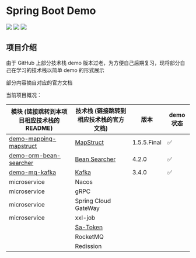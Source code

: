 # Spring Boot Demo

<img src="https://img.shields.io/badge/JDK-17.0.7-orange"> <img src="https://img.shields.io/badge/Spring%20Boot-3.1.0-brightgreen"> <img src="https://img.shields.io/badge/author-OrionLi-blue">

## 项目介绍

由于 GitHub 上部分技术栈 demo 版本过老，为方便自己后期复习，现将部分自己在学习的技术栈以简单 demo 的形式展示

部分内容摘自对应的官方文档

当前项目概况：

| 模块 (链接跳转到本项目相应技术栈的README)                                  | 技术栈 (链接跳转到相应技术栈的官方文档)                                                                  | 版本          | demo 状态 |
|------------------------------------------------------------|----------------------------------------------------------------------------------------|-------------|---------|
| [demo-mapping-mapstruct](demo-mapping-mapstruct/README.md) | [MapStruct](https://mapstruct.org/documentation/stable/reference/html/)                | 1.5.5.Final | ✅       |
| [demo-orm-bean-searcher](demo-orm-bean-searcher/README.md) | [Bean Searcher](https://bs.zhxu.cn/guide/latest/introduction.html)                     | 4.2.0       | ✅       |
| [demo-mq-kafka](demo-mq-kafka/README.md)                   | [Kafka](https://docs.spring.io/spring-kafka/docs/3.0.6/reference/html/#kafka-template) | 3.4.0       | ✅       |
| microservice                                               | Nacos                                                                                  |             |         |
| microservice                                               | gRPC                                                                                   |             |         |
| microservice                                               | Spring Cloud GateWay                                                                   |             |         |
| microservice                                               | xxl-job                                                                                |             |         |
|                                                            | [Sa-Token](https://sa-token.cc/doc.html#/)                                             |             |         |
|                                                            | RocketMQ                                                                               |             |         |
|                                                            | Redission                                                                              |             |         |
